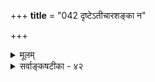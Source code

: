 +++
**title** = "042 दृष्टेऽतीचारशङ्का न"

+++
<details><summary>मूलम्</summary>

दृष्टेऽतीचारशङ्का न भवति यदि सा क्वापि देशान्तरादौ सिद्धा तत्रानुमानस्थितिरथ न तदा क्वातिशङ्कावकाशः ।  
व्याघातान्ता तु शङ्का न पुनरुदयति स्वप्रवृत्त्यादिभङ्गाद्यावच्छङ्कं च तर्कप्रसृतिरिह ततो नानवस्थादिदोषः ॥ ४२ ॥
</details>

<details><summary>सर्वाङ्कषटीका - ४२</summary>

भो ? ॥ 
व्याप्तिग्रहणप्रकारं विस्तरेणोपपिपादयिषुः प्रथमं भूयोदृष्टेर्व्यवस्था न भवती' त्यनेनोक्ताया व्यभिचारशङ्काया विधूननप्रकारमाह - दृष्ट इत्यादि । भूयोदर्शनतो व्याप्तिग्रहो न संभवति, व्याप्यव्यापकस्थलाना- मनन्तत्वेन यत्र कुत्रचित् व्यभिचारशङ्कायास्संभवादित्यत्र, किं दृष्टे - असकृत्परिचिते वह्निधूमादौ व्यभिचारः शंक्यते, उतादृष्टे देशान्तरादौ तथा स्यादिति शंक्यते ? असकृद् दृष्टे विषये **अतीचारशङ्का** = व्यभिचारशङ्का न **भवति** = न भवितुमर्हति । 'न हि दृष्टेऽनुपपन्नं नाम' इति न्यायात् । असकृदनुभूतेऽपि विषये व्यभिचारशङ्का कस्यचिद्भवेच्चेत्, स एव 'संशयात्मा विनश्यति' इति न्यायस्य प्रथमं निदर्शनम् ॥ 

582 
व्याघातान्ता तु शङ्का न पुनरुदयति स्वप्रवृत्त्यादिभङ्गात् 
यावच्छ्ङ्कं च तर्कप्रसृतिरिह ततो नानवस्थादिदोषः ॥42॥ 
उत्तरं तूच्यतां ब्रह्मन्! मा शप त्वं मुधाग्रहात् । नैतद्विभीषिकाभीता वयं सुदृढचेतसः ॥ समाश्वसिहि ब्रह्मर्षे! न शपामः स्वयंहतम् । भुङ्गे किल भवान्नित्यम् कथमेतद्विचार्यताम् ॥ कोऽयं प्रश्नो महाबुद्धे ! यथा त्वं हि तथा वयम् । जानाम्येतत्तु किन्त्वत्र प्रवृत्तिः कथमुच्यताम् ॥ 
अनिष्टनिवर्तनायेष्टप्राप्तये वा प्रवृत्तिर्भवति । पुरतः स्थितस्यान्नस्य क्षुण्णिवर्तकत्वं तृप्तिसाधनत्वं वा कथं त्वयाऽवगतम् । प्रतिदिनमनुभवादिति चेत्, पूर्वं तथात्वेऽपि, अद्य तथात्वं न स्यादित्याक्षेपे किं समाधानं पश्यति भवान् । एवं निष्कर्षाभावे भोजने प्रवृत्तेर्विरतौ, संशयात्मा भोजनाभावाद्विनश्येदेव यः कश्चिदपि ॥ 
ह्यो दृष्टं तृप्तिहेतुत्वं स्मृत्वा भुङ्गेऽद्य मानवः । अत्रैव सिद्धं प्रामाण्यमनुमानस्य पश्यतु ॥ 
अत एव सम्यगुक्तम्- 'अनुमानमप्रमाणमिति वदन्तश्चार्वाकवराका हन्त निराहारा म्रियेरन्' इति । ननु भोः! वयं हि आकस्मिकतावादश्वासाः कदापि निराहारा न म्रियेमहि । अनुमानाश्वासेन त्वया व्याप्तिग्रहः कथमित्युच्यताम् । भूयोदर्शनत इत्यादिकं तु दूरतो निरस्तम् । अये मेधाविन्! प्रथमं दूषणमुद्धरामः, व्याप्तिग्रहोपायमपि अग्रे (श्लो. 47 ) प्रदर्शयामः । समाश्वसिहि तावत् । एवं भोजनप्रवृत्त्यैव देशान्तरविचारोऽपि समाहितप्राय एव । न तावन्मात्रम् - यदि देशान्तरादौ **क्वापि** = सा व्यभिचारशङ्का देशान्तरादौ कापि स्यादिति यदि, तर्हि **तत्र**=देशान्तरविषय एव **अनुमानस्थितिः** = अनुमानस्य सत्ता सिद्धा । देशान्तरं न हि प्रत्यक्षसिद्धम् । 'अत्रैवं दर्शनेऽपि क्वापि नारिकेलद्वीपादावन्यथा स्यात्' इति वदता हि देशान्तरानुमानमङ्गीकृतमेव । न हि देशान्तरं प्रत्यक्षसिद्धम् । नानुमानेन वदाम भोः ! जनश्रुत्यैव ज्ञास्यामो देशान्तरमिति चेत्, शब्दस्य बोधनशक्तिरनुमानमूलैवेत्यसकृदुक्तम् । वक्ष्यामश्च पुनरप्यग्रे (ले. 72 ) । अथ **न**= यदि देशान्तरमेव न सिद्धम्, तर्हि **अतिशङ्कावकाशः** = व्यभिचारशङ्कायाः प्रसक्तिः क्व ? जिज्ञासयैव पृच्छामः। असर्वज्ञदुर्विज्ञेयत्वात् कथं व्यभिचारशङ्कानिराससंभव इति चेत्, ऋजुमतेः प्रवृत्तिस्सहजैव । किञ्चिद्वक्रबुद्धेरपि - **शङ्का** = व्यभिचारशङ्का **व्याघातान्ता** = विरुद्धदर्शनपर्यन्तैव । ' वह्निमन्तरापि धूमः स्यात्' इति व्यभिचारशङ्का हि स्वानुभवविरुद्धा हि । स्वानुभव एव दृढीकरणीयः इत्येव जिज्ञासामि भोः ! 'यदि वह्निमन्तरा धूमः स्यात्, तर्हि कारणमन्तरापि कार्यं स्यात्' इति प्रतितर्केण बुद्धिर्दृढीक्रियताम् भोः ! व्यामोहयसि पुनरपि माम् । 
कार्यकारणभावोऽपि व्याप्तिग्रहणमूलतः । भवेत्, तत्राप्येवमेव भवेदन्योन्यसंश्रयः ॥ 
कार्यकारणभावादिः प्रागेवासाधि विस्तरात् । पुनः पुनः पेषणं हि पिष्टस्य कति वा भवेत् ॥ 
ननु बुद्धिर्नास्मदधीना । पुनरपि शङ्का भवेच्चेत् किं कर्तव्यमिति चेत्, व्याघातान्ता तु शङ्का पुनर्न **उदयति** = उदियात्, कुतः – **स्वप्रवृत्त्यादिभङ्गात्** = य एवं पृच्छति, स किञ्चित्, कदाचित् करोत्येव । 
267. 
583 
[उपाधिलक्षणं तद्विधूननप्रकारश्च ] 
व्याप्यत्वं यस्य यत्र स्फुरति सहचरे, सोऽस्य हेतोरुपाधिः 
साध्यव्यापी समोऽयं समगणि निपुणैः साधनाव्यापकश्च । 
बुद्धिसर: 
अन्ततो भोजनादौ । अतः स्वस्वानुभव एवान्ते शरणीकर्तव्यः । अन्ततस्तूक्तमेवानुमानप्रामाण्यानङ्गीकारे चार्वाकवराका निराहारा म्रियेरन्नित्यादि । अन्ततः - 
शरणीक्रियतां वत्स! भगवान् भक्तवत्सलः । सर्वभूतसुहृच्छ्रेष्ठः सर्वभूतगुहाशयः ॥ 
- 
= 
परोक्षे तु विषये - **यावच्छङ्कम्** = संशयो यावत्पर्यन्तं तिष्ठेत्, तावत्पर्यन्तम् तर्कप्रसृतिः तर्कस्यापेक्षा दुस्त्यजैव । अतः एवमन्ते शङ्कानिवृत्त्या पुनस्तर्कापेक्षाया क्षये, अनवस्थादिदोषः **न** = नैव भवति । पर्वते धूमेन वह्नेस्साधने प्रसक्ते, अप्रयोजकशङ्कायां, कार्यकारणभावमूलकस्तर्कः प्रदर्शनीयः । कार्यकारणभावेऽपि व्याप्तेरावश्यकत्वात्, पुनस्तत्राप्यप्रयोजकशङ्कायामापादितायां पुनस्तत्रापि प्रवृत्त्यनुपपत्ति- रूपस्तर्कः प्रदर्शनीयः । पुनरत्रापि कार्यकारणभावोऽवर्जनीयः । एवं कार्यकारणभावपरंपरापाते ह्यनवस्था दुस्त्यजेति शङ्कायाम्, आत्मसाक्षिके स्वानुभवे पर्यवसानात्, पुनस्तत्र शङ्काया न संभवः । तावत्पर्यन्तं तु कुशलमतीनां तर्कान्वेषणमवर्जनीयम् । इदमेव शास्त्रमुच्यते । अत एव प्रवृत्तम्- 'शास्त्रज्ञानं बहुलेशं बुद्धेश्चलनकारणम् । उपदेशाद्धरिं बुद्धा विरमेत्सर्वकर्मसु ।' इति ॥ 
परं त्वस्मिन्ननाश्वासः सहजो बुद्धिजीविनाम् । 'उद्धरेदात्मनात्मानम्' एतदेवान्तिमं मतम् ॥ 
पिपासितः कश्चिज्जलमन्विष्यन् दूराज्जलं पश्यन्, तदादातुं यदेच्छति, तदैव पूर्वानुभूतमरीचिका- जलप्रतारणमनुस्मरन्, कथं चित्तत्रागतपुरुषवचनं यदा शृणोति, तदा तदीयाप्ततां यदि सन्देग्धि, तदा धैर्येण तदुपसर्पन्, जलं पश्यन्, स्पृशन्, पिबन्, मज्जन्, निवृत्तपिपासश्शीतलितचित्तश्च भवति, न पुनस्तस्य तत्र शङ्काङ्कुरोन्मेषावकाश इति तावद्दूरा पुरुषबुद्धिरित्यनिवार्योऽयं संशये सति विचारस्तर्कश्चेति ॥ ४२ ॥
</details>
